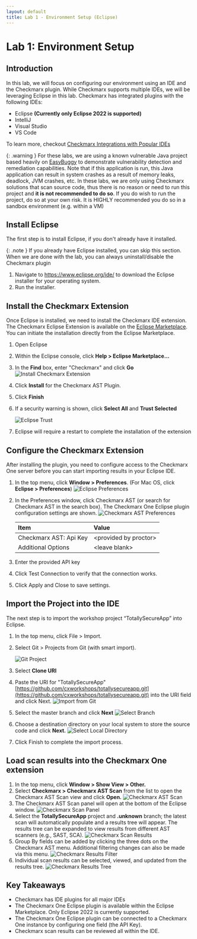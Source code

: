 ```yaml
---
layout: default
title: Lab 1 - Environment Setup (Eclipse)
---
```


# Lab 1: Environment Setup

## Introduction
In this lab, we will focus on configuring our environment using an IDE and the Checkmarx plugin.  While Checkmarx supports multiple IDEs, we will be leveraging Eclipse in this lab.  Checkmarx has integrated plugins with the following IDEs:

* Eclipse **(Currently only Eclipse 2022 is supported)**
* IntelliJ
* Visual Studio
* VS Code

To learn more, checkout <a href="https://checkmarx.com/why-checkmarx/integrations/checkmarx-integrations-with-ides/" target="_blank">Checkmarx Integrations with Popular IDEs</a>

{: .warning }
For these labs, we are using a known vulnerable Java project based heavily on <a href="https://github.com/k-tamura/easybuggy" target="blank">EasyBuggy</a> to demonstrate vulnerability detection and remediation capabilities.  Note that if this application is run, this Java application can result in system crashes as a result of memory leaks, deadlock, JVM crashes, etc.  In these labs, we are only using Checkmarx solutions that scan source code, thus there is no reason or need to run this project and __it is not recommended to do so__. If you do wish to run the project, do so at your own risk. It is HIGHLY recommended you do so in a sandbox environment (e.g. within a VM)

## Install Eclipse
The first step is to install Eclipse, if you don't already have it installed.

{: .note }
If you already have Eclipse installed, you can skip this section. When we are done with the lab, you can always uninstall/disable the Checkmarx plugin

1.	Navigate to <a href="https://www.eclipse.org/ide/" target="_blank">https://www.eclipse.org/ide/</a> to download the Eclipse installer for your operating system.
2.	Run the installer.


## Install the Checkmarx Extension
Once Eclipse is installed, we need to install the Checkmarx IDE extension. The Checkmarx Eclipse Extension is available on the <a href="https://marketplace.eclipse.org/content/checkmarx-ast-plugin" target="_blank">Eclipse Marketplace</a>. You can initiate the installation directly from the Eclipse Marketplace.

1. Open Eclipse
2. Within the Eclipse console, click **Help > Eclipse Marketplace...**
3. In the **Find** box, enter "Checkmarx" and click **Go**
    ![Install Checkmarx Extension](./assets/images/eclipse_mkt.png "Checkmarx Extension")


4. Click **Install** for the Checkmarx AST Plugin.
5. Click **Finish**
6. If a security warning is shown, click **Select All** and **Trust Selected**

    ![Eclipse Trust](./assets/images/eclipse_trust.png "Eclipse Trust")
7. Eclipse will require a restart to complete the installation of the extension


## Configure the Checkmarx Extension
After installing the plugin, you need to configure access to the Checkmarx One server before you can start importing results in your Eclipse IDE.

1. In the top menu, click **Window > Preferences**. (For Mac OS, click **Eclipse > Preferences**)
    ![Eclipse Preferences](./assets/images/eclipse_pref.png "Eclipse Preferences")

2. In the Preferences window, click Checkmarx AST (or search for Checkmarx AST in the search box). The Checkmarx One Eclipse plugin configuration settings are shown.
    ![Checkmarx AST  Preferences](./assets/images/eclipse_cx_pref.png "Checkmarx AST Preferences")

    |         Item                          |          Value                |
    |:----------------------                |:-----------------------       |
    | Checkmarx AST: Api Key       | \<provided by proctor\>                |
    | Additional Options           | \<leave blank\>                        |

3. Enter the provided API key
4. Click Test Connection to verify that the connection works.
5. Click Apply and Close to save settings.


## Import the Project into the IDE
The next step is to import the workshop project “TotallySecureApp” into Eclipse.
1.	In the top menu, click File > Import.
2.	Select Git > Projects from Git (with smart import).

    ![Git Project](./assets/images/eclipse_git_projects.png "Git Project")

3. Select **Clone URI**
4. Paste the URI for "TotallySecureApp" [https://github.com/cxworkshops/totallysecureapp.git](https://github.com/cxworkshops/totallysecureapp.git) into the URI field and click Next.
    ![Import from Git](./assets/images/eclipse_import_git.png "Import from Git")
5. Select the master branch and click **Next**
    ![Select Branch](./assets/images/eclipse_git_branch.png "Select Branch")
6. Choose a destination directory on your local system to store the source code and click **Next.**
    ![Select Local Directory](./assets/images/eclipse_git_localdest.png "Select Local Directory")
7.	Click Finish to complete the import process.


## Load scan results into the Checkmarx One extension

1.	In the top menu, click **Window > Show View > Other.**
2.	Select **Checkmarx > Checkmarx AST Scan** from the list to open the Checkmarx AST Scan view and click **Open.**
    ![Checkmarx AST Scan](./assets/images/eclipse_showview_scan.png "Checkmarx AST Scan")
3.	The Checkmarx AST Scan panel will open at the bottom of the Eclipse window.
    ![Checkmarx Scan Panel](./assets/images/eclipse_cx_scan.png "Checkmarx Scan Panel")
4.	Select the **TotallySecureApp** project and **.unknown** branch; the latest scan will automatically populate and a results tree will appear. The results tree can be expanded to view results from different AST scanners (e.g., SAST, SCA).
    ![Checkmarx Scan Results](./assets/images/eclipse_cx_results.png "Checkmarx Scan Results")
5.	Group By fields can be added by clicking the three dots on the Checkmarx AST menu. Additional filtering changes can also be made via this menu.
    ![Checkmarx Results Filter](./assets/images/eclipse_results_filter.png "Checkmarx Results Filter")
6.	Individual scan results can be selected, viewed, and updated from the results tree.
    ![Checkmarx Results Tree](./assets/images/eclipse_cx_results_tree.png "Checkmarx Results Tree") 


## Key Takeaways
- Checkmarx has IDE plugins for all major IDEs
- The Checkmarx One Eclipse plugin is available within the Eclipse Marketplace. Only Eclipse 2022 is currently supported.
- The Checkmarx One Eclipse plugin can be connected to a Checkmarx One instance by configuring one field (the API Key).
- Checkmarx scan results can be reviewed all within the IDE.